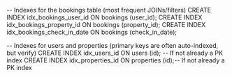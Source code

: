 
-- Indexes for the bookings table (most frequent JOINs/filters)
CREATE INDEX idx_bookings_user_id ON bookings (user_id);
CREATE INDEX idx_bookings_property_id ON bookings (property_id);
CREATE INDEX idx_bookings_check_in_date ON bookings (check_in_date);

-- Indexes for users and properties (primary keys are often auto-indexed, but verify)
CREATE INDEX idx_users_id ON users (id);          -- If not already a PK index
CREATE INDEX idx_properties_id ON properties (id);-- If not already a PK index